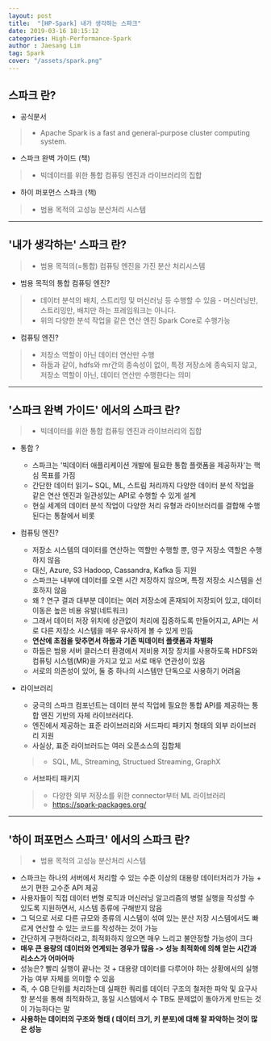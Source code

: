 ```yaml
---
layout: post
title:  "[HP-Spark] 내가 생각하는 스파크"
date: 2019-03-16 18:15:12
categories: High-Performance-Spark 
author : Jaesang Lim
tag: Spark
cover: "/assets/spark.png"
---
```


## 스파크 란?
- 공식문서 
> - Apache Spark is a fast and general-purpose cluster computing system. 
- 스파크 완벽 가이드 (책)
> - 빅데이터를 위한 통합 컴퓨팅 엔진과 라이브러리의 집합
- 하이 퍼포먼스 스파크 (책)
> - 범용 목적의 고성능 분산처리 시스템

---

##  '내가 생각하는' 스파크 란? 
> - 범용 목적의(=통합) 컴퓨팅 엔진을 가진 분산 처리시스템

- 범용 목적의 통합 컴퓨팅 엔진?
> - 데이터 분석의 배치, 스트리밍 및 머신러닝 등 수행할 수 있음 - 머신러닝만, 스트리밍만, 배치만 하는 프레임워크는 아니다.
> - 위의 다양한 분석 작업을 같은 연산 엔진 Spark Core로 수행가능 

- 컴퓨팅 엔진?
> - 저장소 역할이 아닌 데이터 연산만 수행 
> - 하둡과 같이, hdfs와 mr간의 종속성이 없이, 특정 저장소에 종속되지 않고, 저장소 역할이 아닌, 데이터 연산만 수행한다는 의미

---

##  '스파크 완벽 가이드' 에서의 스파크 란? 
> - 빅데이터를 위한 통합 컴퓨팅 엔진과 라이브러리의 집합 

- 통합 ?
  - 스파크는 '빅데이터 애플리케이션 개발에 필요한 통합 플랫폼을 제공하자'는 핵심 목표를 가짐 
  - 간단한 데이터 읽기~ SQL, ML, 스트림 처리까지 다양한 데이터 분석 작업을 같은 연산 엔진과 일관성있는 API로 수행할 수 있게 설계
  - 현실 세계의 데이터 분석 작업이 다양한 처리 유형과 라이브러리를 결합해 수행된다는 통찰에서 비롯 

- 컴퓨팅 엔진?
  - 저장소 시스템의 데이터를 연산하는 역할만 수행할 뿐, 영구 저장소 역할은 수행하지 않음
  - 대신, Azure, S3 Hadoop, Cassandra, Kafka 등 지원
  - 스파크는 내부에 데이터를 오랜 시간 저장하지 않으며, 특정 저장소 시스템을 선호하지 않음
  - 왜 ? 연구 결과 대부분 데이터는 여러 저장소에 혼재되어 저장되어 있고, 데이터 이동은 높은 비용 유발(네트워크)
  - 그래서 데이터 저장 위치에 상관없이 처리에 집중하도록 만들어지고, API는 서로 다른 저장소 시스템을 매우 유사하게 볼 수 있게 만듬
  - **연산에 초점을 맞추면서 하둡과 기존 빅데이터 플랫폼과 차별화**
  - 하둡은 범용 서버 클러스터 환경에서 저비용 저장 장치를 사용하도록 HDFS와 컴퓨팅 시스템(MR)을 가지고 있고 서로 매우 연관성이 있음
  - 서로의 의존성이 있어, 둘 중 하나의 시스템만 단독으로 사용하기 어려움
 
- 라이브러리
  - 궁극의 스파크 컴포넌트는 데이터 분석 작업에 필요한 통합 API를 제공하는 통합 엔진 기반의 자체 라이브러리다.  
  - 엔진에서 제공하는 표준 라이브러리와 서드파티 패키지 형태의 외부 라이브러리 지원 
  - 사실상, 표준 라이브러드는 여러 오픈소스의 집합체
  > - SQL, ML, Streaming, Structued Streaming, GraphX
  - 서브파티 패키지
  > - 다양한 외부 저장소를 위한 connector부터 ML 라이브러리
  > - https://spark-packages.org/
 
 ---
 
## '하이 퍼포먼스 스파크' 에서의 스파크 란?
> - 범용 목적의 고성능 분산처리 시스템
 
 - 스파크는 하나의 서버에서 처리할 수 있는 수준 이상의 대용량 데이터처리가 가능 + 쓰기 편한 고수준 API 제공
 - 사용자들이 직접 데이터 변형 로직과 머신러닝 알고리즘의 병렬 실행을 작성할 수 있도록 지원하면서, 시스템 종류에 구해받지 않음
 - 그 덕으로 서로 다른 규모와 종류의 시스템이 섞여 있는 분산 저장 시스템에서도 빠르게 연산할 수 있는 코드를 작성하는 것이 가능
 - 간단하게 구현하더라고, 최적화하지 않으면 매우 느리고 불안정할 가능성이 크다
 - **매우 큰 용량의 데이터와 연계되는 경우가 많음 -> 성능 최적화에 의해 얻는 시간과 리소스가 어마어마**
 - 성능은? 빨리 실행이 끝나는 것 + 대용량 데이터를 다루어야 하는 상황에서의 실행 가능 여부 자체를 의미할 수 있음
 - 즉, 수 GB 단위를 처리하는데 실패한 쿼리를 데이터 구조의 철저한 파악 및 요구사항 분석을 통해 최적화하고, 동일 시스템에서 수 TB도 문제없이 돌아가게 만드는 것이 가능하다는 말
 - **사용하는 데이터의 구조와 형태 ( 데이터 크기, 키 분포)에 대해 잘 파악하는 것이 많은 성능**


